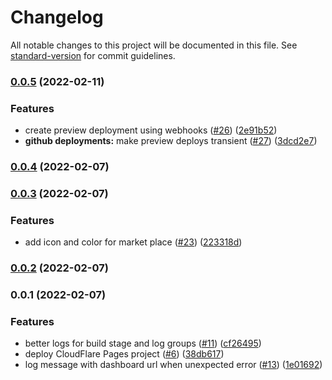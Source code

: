 # Changelog

All notable changes to this project will be documented in this file. See [standard-version](https://github.com/conventional-changelog/standard-version) for commit guidelines.

### [0.0.5](https://github.com/tomjschuster/cloudflare-pages-deploy-action/compare/v0.0.4...v0.0.5) (2022-02-11)


### Features

* create preview deployment using webhooks ([#26](https://github.com/tomjschuster/cloudflare-pages-deploy-action/issues/26)) ([2e91b52](https://github.com/tomjschuster/cloudflare-pages-deploy-action/commit/2e91b521b9bac9c7d631c2097055dd3615f58b82))
* **github deployments:** make preview deploys transient ([#27](https://github.com/tomjschuster/cloudflare-pages-deploy-action/issues/27)) ([3dcd2e7](https://github.com/tomjschuster/cloudflare-pages-deploy-action/commit/3dcd2e73994078d75c66a0d7334b36335179572d))

### [0.0.4](https://github.com/tomjschuster/cloudflare-pages-deploy-action/compare/v0.0.3...v0.0.4) (2022-02-07)

### [0.0.3](https://github.com/tomjschuster/cloudflare-pages-deploy-action/compare/v0.0.2...v0.0.3) (2022-02-07)


### Features

* add icon and color for market place ([#23](https://github.com/tomjschuster/cloudflare-pages-deploy-action/issues/23)) ([223318d](https://github.com/tomjschuster/cloudflare-pages-deploy-action/commit/223318dd864cf0a3177813a868da6d8f3984efdc))

### [0.0.2](https://github.com/tomjschuster/cloudflare-pages-deploy-action/compare/v0.0.1...v0.0.2) (2022-02-07)

### 0.0.1 (2022-02-07)


### Features

* better logs for build stage and log groups ([#11](https://github.com/tomjschuster/cloudflare-pages-deploy-action/issues/11)) ([cf26495](https://github.com/tomjschuster/cloudflare-pages-deploy-action/commit/cf26495845e1d6dd7d49a1a162ef67d9460226b5))
* deploy CloudFlare Pages project ([#6](https://github.com/tomjschuster/cloudflare-pages-deploy-action/issues/6)) ([38db617](https://github.com/tomjschuster/cloudflare-pages-deploy-action/commit/38db6177ce400c9e5fbb1b7096cf3b2a970f79e7))
* log message with dashboard url when unexpected error ([#13](https://github.com/tomjschuster/cloudflare-pages-deploy-action/issues/13)) ([1e01692](https://github.com/tomjschuster/cloudflare-pages-deploy-action/commit/1e01692014c7f15cfa45c6d781a68e69be2b7978))
